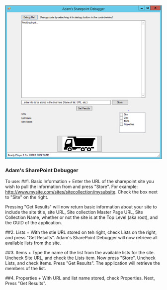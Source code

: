 ![Screenshot of Adam's Sharepoint Debugger](https://github.com/Grimshire/AdamsSharepointDebugger/blob/master/debugger.PNG)


### Adam's SharePoint Debugger

To use:
##1. Basic Information
+
Enter the URL of the sharepoint site you wish to pull the information from and press "Store". For example: http://www.mysite.com/sites/sitecollection/mysubsite. Check the box next to "Site" on the right.

Pressing "Get Results" will now return basic information about your site to include the site title, site URL, Site collection Master Page URL, Site Collection Name, whether or not the site is at the Top Level (aka root), and the GUID of the application.

##2. Lists
+
With the stie URL stored on teh right, check Lists on the right, and press "Get Results". Adam's SharePoint Debugger will now retrieve all available lists from the site.

##3. Items
+
 Type the name of the list from the available lists for the site. Uncheck Site URL, and check the Lists item. Now press "Store". Uncheck Lists, and check Items. Press "Get Results". The application will retrieve the members of the list.

##4. Properties
+
With URL and list name stored, check Properties. Next, Press "Get Results".
